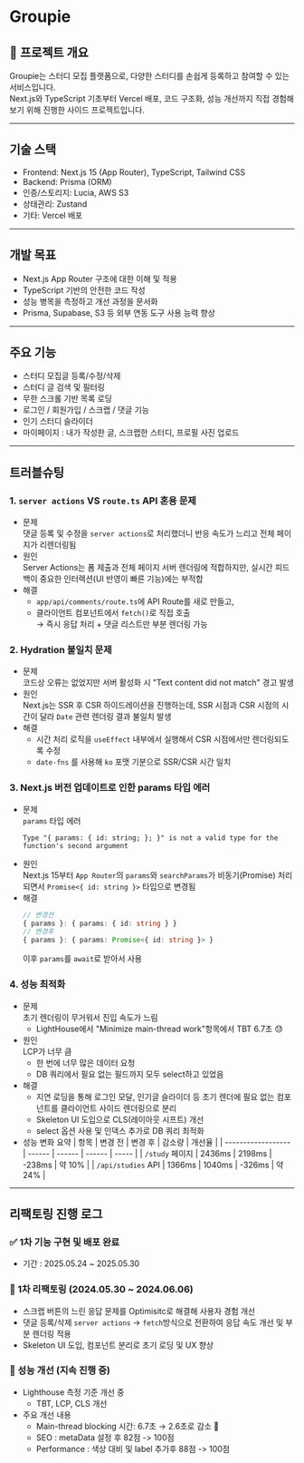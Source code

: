 # Groupie
## 📌 프로젝트 개요
Groupie는 스터디 모집 플랫폼으로, 다양한 스터디를 손쉽게 등록하고 참여할 수 있는 서비스입니다. </br>
Next.js와 TypeScript 기초부터 Vercel 배포, 코드 구조화, 성능 개선까지 직접 경험해보기 위해 진행한 사이드 프로젝트입니다.

---
## 기술 스택
- Frontend: Next.js 15 (App Router), TypeScript, Tailwind CSS
- Backend: Prisma (ORM)
- 인증/스토리지: Lucia, AWS S3
- 상태관리: Zustand
- 기타: Vercel 배포

---
## 개발 목표
- Next.js App Router 구조에 대한 이해 및 적용
- TypeScript 기반의 안전한 코드 작성
- 성능 병목을 측정하고 개선 과정을 문서화
- Prisma, Supabase, S3 등 외부 연동 도구 사용 능력 향상 

---
## 주요 기능
- 스터디 모집글 등록/수정/삭제
- 스터디 글 검색 및 필터링
- 무한 스크롤 기반 목록 로딩
- 로그인 / 회원가입 / 스크랩 / 댓글 기능
- 인기 스터디 슬라이더
- 마이페이지 : 내가 작성한 글, 스크랩한 스터디, 프로필 사진 업로드

---
## 트러블슈팅 
### 1. `server actions` VS `route.ts` API 혼용 문제
- 문제 </br>
  댓글 등록 및 수정을 `server actions`로 처리했더니 반응 속도가 느리고 전체 페이지가 리렌더링됨
- 원인 </br>
  Server Actions는 폼 제출과 전체 페이지 서버 렌더링에 적합하지만, 실시간 피드백이 중요한 인터렉션(UI 반영이 빠른 기능)에는 부적합
- 해결 </br>
  - `app/api/comments/route.ts`에 API Route를 새로 만들고,
  - 클라이언트 컴포넌트에서 `fetch()`로 직접 호출 </br>
  → 즉시 응답 처리 + 댓글 리스트만 부분 렌더링 가능

### 2. Hydration 불일치 문제
- 문제  </br>
  코드상 오류는 없었지만 서버 활성화 시 "Text content did not match" 경고 발생
- 원인 </br>
  Next.js는 SSR 후 CSR 하이드레이션을 진행하는데, SSR 시점과 CSR 시점의 시간이 달라 `Date` 관련 렌더링 결과 불일치 발생
- 해결 </br>
  - 시간 처리 로직을 `useEffect` 내부에서 실행해서 CSR 시점에서만 렌더링되도록 수정
  - `date-fns` 를 사용해 `ko` 포맷 기분으로 SSR/CSR 시간 일치

### 3. Next.js 버전 업데이트로 인한 params 타입 에러
- 문제 </br>
  `params` 타입 에러
  ```pgsql
  Type "{ params: { id: string; }; }" is not a valid type for the function's second argument
  ```
- 원인 </br>
  Next.js 15부터 `App Router`의 `params`와 `searchParams`가 비동기(Promise) 처리되면서 `Promise<{ id: string }>` 타입으로 변경됨
- 해결 </br>
  ```ts
  // 변경전
  { params }: { params: { id: string } }
  // 변경후
  { params }: { params: Promise<{ id: string }> }
  ```
  이후 `params`를 `await`로 받아서 사용


### 4. 성능 최적화
- 문제 </br>
  초기 렌더링이 무거워서 진입 속도가 느림 </br>
  - LightHouse에서 "Minimize main-thread work"항목에서 TBT 6.7초 😓
- 원인 </br>
  LCP가 너무 큼
  - 한 번에 너무 많은 데이터 요청
  - DB 쿼리에서 필요 없는 필드까지 모두 select하고 있었음
- 해결 </br>
  - 지연 로딩을 통해 로그인 모달, 인기글 슬라이더 등 초기 렌더에 필요 없는 컴포넌트를 클라이언트 사이드 렌더링으로 분리
  - Skeleton UI 도입으로 CLS(레이아웃 시프트) 개선
  - select 옵션 사용 및 인덱스 추가로 DB 쿼리 최적화
- 성능 변화 요약
  | 항목                 | 변경 전   | 변경 후   | 감소량    | 개선율   |
  | ------------------ | ------ | ------ | ------ | ----- |
  | `/study` 페이지       | 2436ms | 2198ms | -238ms | 약 10% |
  | `/api/studies` API | 1366ms | 1040ms | -326ms | 약 24% |


---
## 리팩토링 진행 로그
### ✅ 1차 기능 구현 및 배포 완료
- 기간 : 2025.05.24 ~ 2025.05.30

### 🔁 1차 리팩토링 (2024.05.30 ~ 2024.06.06)
- 스크랩 버튼의 느린 응답 문제를 Optimisitc로 해결해 사용자 경험 개선
- 댓글 등록/삭제 `server actions` → `fetch`방식으로 전환하여 응답 속도 개선 및 부분 렌더링 적용
- Skeleton UI 도입, 컴포넌트 분리로 초기 로딩 및 UX 향상

### 🚀 성능 개선 (지속 진행 중)
- Lighthouse 측정 기준 개선 중
  - TBT, LCP, CLS 개선
- 주요 개선 내용
  - Main-thread blocking 시간: 6.7초 → 2.6초로 감소 🎉
  - SEO : metaData 설정 후 82점 -> 100점
  - Performance : 색상 대비 및 label 추가후 88점 -> 100점
    
